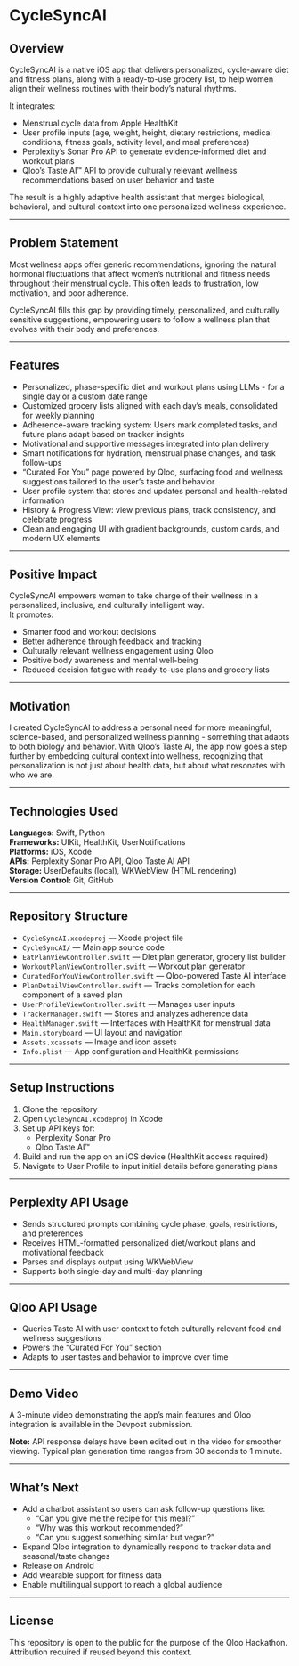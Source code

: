 # CycleSyncAI

## Overview

CycleSyncAI is a native iOS app that delivers personalized, cycle-aware diet and fitness plans, along with a ready-to-use grocery list, to help women align their wellness routines with their body’s natural rhythms.

It integrates:
- Menstrual cycle data from Apple HealthKit  
- User profile inputs (age, weight, height, dietary restrictions, medical conditions, fitness goals, activity level, and meal preferences)  
- Perplexity’s Sonar Pro API to generate evidence-informed diet and workout plans  
- Qloo’s Taste AI™ API to provide culturally relevant wellness recommendations based on user behavior and taste

The result is a highly adaptive health assistant that merges biological, behavioral, and cultural context into one personalized wellness experience.

---

## Problem Statement

Most wellness apps offer generic recommendations, ignoring the natural hormonal fluctuations that affect women’s nutritional and fitness needs throughout their menstrual cycle. This often leads to frustration, low motivation, and poor adherence.

CycleSyncAI fills this gap by providing timely, personalized, and culturally sensitive suggestions, empowering users to follow a wellness plan that evolves with their body and preferences.

---

## Features

- Personalized, phase-specific diet and workout plans using LLMs - for a single day or a custom date range  
- Customized grocery lists aligned with each day’s meals, consolidated for weekly planning  
- Adherence-aware tracking system: Users mark completed tasks, and future plans adapt based on tracker insights  
- Motivational and supportive messages integrated into plan delivery  
- Smart notifications for hydration, menstrual phase changes, and task follow-ups  
- “Curated For You” page powered by Qloo, surfacing food and wellness suggestions tailored to the user’s taste and behavior  
- User profile system that stores and updates personal and health-related information  
- History & Progress View: view previous plans, track consistency, and celebrate progress  
- Clean and engaging UI with gradient backgrounds, custom cards, and modern UX elements

---

## Positive Impact

CycleSyncAI empowers women to take charge of their wellness in a personalized, inclusive, and culturally intelligent way.  
It promotes:
- Smarter food and workout decisions  
- Better adherence through feedback and tracking  
- Culturally relevant wellness engagement using Qloo  
- Positive body awareness and mental well-being  
- Reduced decision fatigue with ready-to-use plans and grocery lists

---

## Motivation

I created CycleSyncAI to address a personal need for more meaningful, science-based, and personalized wellness planning - something that adapts to both biology and behavior. With Qloo’s Taste AI, the app now goes a step further by embedding cultural context into wellness, recognizing that personalization is not just about health data, but about what resonates with who we are.

---

## Technologies Used

**Languages:** Swift, Python  
**Frameworks:** UIKit, HealthKit, UserNotifications  
**Platforms:** iOS, Xcode  
**APIs:** Perplexity Sonar Pro API, Qloo Taste AI API  
**Storage:** UserDefaults (local), WKWebView (HTML rendering)  
**Version Control:** Git, GitHub

---

## Repository Structure

- `CycleSyncAI.xcodeproj` — Xcode project file  
- `CycleSyncAI/` — Main app source code  
- `EatPlanViewController.swift` — Diet plan generator, grocery list builder  
- `WorkoutPlanViewController.swift` — Workout plan generator  
- `CuratedForYouViewController.swift` — Qloo-powered Taste AI interface  
- `PlanDetailViewController.swift` — Tracks completion for each component of a saved plan  
- `UserProfileViewController.swift` — Manages user inputs  
- `TrackerManager.swift` — Stores and analyzes adherence data  
- `HealthManager.swift` — Interfaces with HealthKit for menstrual data  
- `Main.storyboard` — UI layout and navigation  
- `Assets.xcassets` — Image and icon assets  
- `Info.plist` — App configuration and HealthKit permissions

---

## Setup Instructions

1. Clone the repository  
2. Open `CycleSyncAI.xcodeproj` in Xcode  
3. Set up API keys for:  
   - Perplexity Sonar Pro  
   - Qloo Taste AI™  
4. Build and run the app on an iOS device (HealthKit access required)  
5. Navigate to User Profile to input initial details before generating plans

---

## Perplexity API Usage

- Sends structured prompts combining cycle phase, goals, restrictions, and preferences  
- Receives HTML-formatted personalized diet/workout plans and motivational feedback  
- Parses and displays output using WKWebView  
- Supports both single-day and multi-day planning

---

## Qloo API Usage

- Queries Taste AI with user context to fetch culturally relevant food and wellness suggestions  
- Powers the “Curated For You” section  
- Adapts to user tastes and behavior to improve over time

---

## Demo Video

A 3-minute video demonstrating the app’s main features and Qloo integration is available in the Devpost submission.

**Note:** API response delays have been edited out in the video for smoother viewing. Typical plan generation time ranges from 30 seconds to 1 minute.

---

## What’s Next

- Add a chatbot assistant so users can ask follow-up questions like:  
  - “Can you give me the recipe for this meal?”  
  - “Why was this workout recommended?”  
  - “Can you suggest something similar but vegan?”  
- Expand Qloo integration to dynamically respond to tracker data and seasonal/taste changes  
- Release on Android  
- Add wearable support for fitness data  
- Enable multilingual support to reach a global audience

---

## License

This repository is open to the public for the purpose of the Qloo Hackathon. Attribution required if reused beyond this context.
